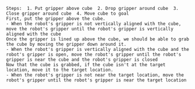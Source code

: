 
    Steps:  1. Put gripper above cube  2. Drop gripper around cube  3. Close gripper around cube  4. Move cube to goal
    First, put the gripper above the cube.
    - When the robot's gripper is not vertically aligned with the cube, move the robot's gripper until the robot's gripper is vertically aligned with the cube
    Once the gripper is lined up above the cube, we should be able to grab the cube by moving the gripper down around it.
    - When the robot's gripper is vertically aligned with the cube and the robot's gripper is open, move the robot's gripper until the robot's gripper is near the cube and the robot's gripper is closed
    Now that the cube is grabbed, if the cube isn't at the target location, move it to the target location.
    - When the robot's gripper is not near the target location, move the robot's gripper until the robot's gripper is near the target location